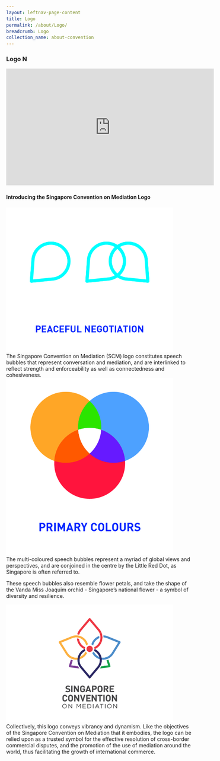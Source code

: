 ```yaml
---
layout: leftnav-page-content
title: Logo
permalink: /about/Logo/
breadcrumb: Logo
collection_name: about-convention
---
```

<style>
  .image {width: 450px;}
.image1 img {max-width: 100%;}
</style>
### **Logo N** 
<iframe width="560" height="315" src="https://www.youtube.com/embed/Sk6dt91WFig?rel=0&autoplay=10" title="Singapore Convention on Mediation Logo" frameborder="0" allow="accelerometer; autoplay; encrypted-media; gyroscope; picture-in-picture" allowfullscreen></iframe>

#### **Introducing the Singapore Convention on Mediation Logo**
<div class="image"><img src="/images/SCM-logo-peaceful.jpg" title="Logo" alt="Peaceful"></div>
The Singapore Convention on Mediation (SCM) logo constitutes speech bubbles that represent conversation and mediation, and are interlinked to reflect strength and enforceability as well as connectedness and cohesiveness.

<div class="image"><img src="/images/SCM-logo-primary-color.jpg" title="Logo" alt="Primary Colors"></div>
The multi-coloured speech bubbles represent a myriad of global views and perspectives, and are conjoined in the centre by the Little Red Dot, as Singapore is often referred to.

These speech bubbles also resemble flower petals, and take the shape of the Vanda Miss Joaquim orchid - Singapore’s national flower - a symbol of diversity and resilience.

<div class="image"><img src="/images/SCM-logo.png" title="Logo" alt="Logo"></div>
Collectively, this logo conveys vibrancy and dynamism. Like the objectives of the Singapore Convention on Mediation that it embodies, the logo can be relied upon as a trusted symbol for the effective resolution of cross-border commercial disputes, and the promotion of the use of mediation around the world, thus facilitating the growth of international commerce.
